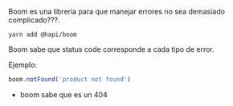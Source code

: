 Boom es una libreria para que manejar errores no sea demasiado complicado???.

```shell
yarn add @hapi/boom
```

Boom sabe que status code corresponde a cada tipo de error.

Ejemplo:
```js
boom.notFound('product not found')
```
- boom sabe que es un 404


